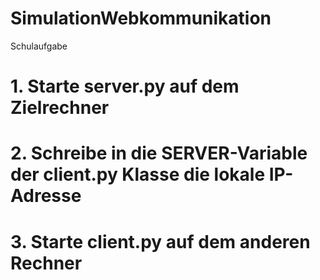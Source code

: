 # SimulationWebkommunikation
Schulaufgabe 

# 1. Starte server.py auf dem Zielrechner

# 2. Schreibe in die SERVER-Variable der client.py Klasse die lokale IP-Adresse

# 3. Starte client.py auf dem anderen Rechner
